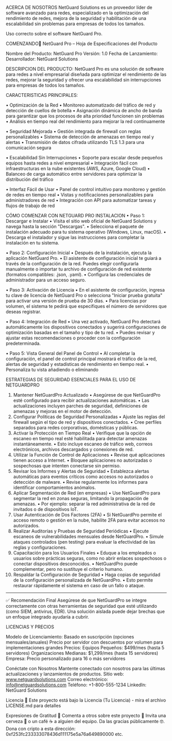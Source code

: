 ACERCA DE NOSOTROS
NetGuard Solutions es un proveedor líder de software avanzado para redes, especializado en la optimización del rendimiento de redes, mejora de la seguridad y habilitación de una escalabilidad sin problemas para empresas de todos los tamaños. 

Uso correcto sobre el software NetGuard Pro.

COMENZANDO🚀
NetGuard Pro – Hoja de Especificaciones del Producto

Nombre del Producto: NetGuard Pro
 Versión: 1.0 
Fecha de Lanzamiento: 
Desarrollador: NetGuard Solutions


DESCRIPCION DEL PRODUCTO:
 NetGuard Pro es una solución de software para redes a nivel empresarial diseñada para optimizar el rendimiento de las redes, mejorar la seguridad y ofrecer una escalabilidad sin interrupciones para empresas de todos los tamaños.

CARACTERISTICAS PRINCIPALES:

•	Optimización de la Red
•	Monitoreo automatizado del tráfico de red y detección de cuellos de botella
•	Asignación dinámica de ancho de banda para garantizar que los procesos de alta prioridad funcionen sin problemas
•	Análisis en tiempo real del rendimiento para mejorar la red continuamente

•	Seguridad Mejorada
•	Gestión integrada de firewall con reglas personalizables
•	Sistema de detección de amenazas en tiempo real y alertas
•	Transmisión de datos cifrada utilizando TLS 1.3 para una comunicación segura

•	Escalabilidad Sin Interrupciones
•	Soporte para escalar desde pequeños equipos hasta redes a nivel empresarial
•	Integración fácil con infraestructuras en la nube existentes (AWS, Azure, Google Cloud)
•	Balanceo de carga automático entre servidores para optimizar la distribución del tráfico

•	Interfaz Fácil de Usar
•	Panel de control intuitivo para monitoreo y gestión de redes en tiempo real
•	Vistas y notificaciones personalizables para administradores de red
•	Integración con API para automatizar tareas y flujos de trabajo de red

 CÓMO COMENZAR CON NETGUARD PRO
INSTALACION
•	Paso 1: Descargar e Instalar
•	Visita el sitio web oficial de NetGuard Solutions y navega hasta la sección "Descargas".
•	Selecciona el paquete de instalación adecuado para tu sistema operativo (Windows, Linux, macOS).
•	Descarga el instalador y sigue las instrucciones para completar la instalación en tu sistema.

•	Paso 2: Configuración Inicial
•	Después de la instalación, ejecuta la aplicación NetGuard Pro.
•	El asistente de configuración inicial te guiará a través de la configuración de la red. Puedes elegir configurarla manualmente o importar tu archivo de configuración de red existente (formatos compatibles: .json, .yaml).
•	Configura las credenciales de administrador para un acceso seguro.

•	Paso 3: Activación de Licencia
•	En el asistente de configuración, ingresa tu clave de licencia de NetGuard Pro o selecciona "Iniciar prueba gratuita" para activar una versión de prueba de 30 días.
•	Para licencias por volumen, el sistema te pedirá que especifiques el número de servidores que deseas registrar.

•	Paso 4: Integración de Red
•	Una vez activado, NetGuard Pro detectará automáticamente los dispositivos conectados y sugerirá configuraciones de optimización basadas en el tamaño y tipo de tu red.
•	Puedes revisar y ajustar estas recomendaciones o proceder con la configuración predeterminada.

•	Paso 5: Vista General del Panel de Control
•	Al completar la configuración, el panel de control principal mostrará el tráfico de la red, alertas de seguridad y estadísticas de rendimiento en tiempo real.
•	Personaliza tu vista añadiendo o eliminando
 
ESTRATEGIAS DE SEGURIDAD ESENCIALES PARA EL USO DE NETGUARDPRO

1. Mantener NetGuardPro Actualizado
•	Asegúrese de que NetGuardPro esté configurado para recibir actualizaciones automáticas.
•	Las actualizaciones incluyen parches de seguridad, definiciones de amenazas y mejoras en el motor de detección.
2. Configurar Políticas de Seguridad Personalizadas
•	Ajuste las reglas del firewall según el tipo de red y dispositivos conectados.
•	Cree perfiles separados para redes corporativas, domésticas y públicas.
3. Activar la Protección en Tiempo Real
•	Verifique que la opción de escaneo en tiempo real esté habilitada para detectar amenazas instantáneamente.
•	Esto incluye escaneo de tráfico web, correos electrónicos, archivos descargados y conexiones de red.
4. Utilizar la Función de Control de Aplicaciones
•	Revise qué aplicaciones tienen acceso a Internet.
•	Bloquee aplicaciones no autorizadas o sospechosas que intenten conectarse sin permiso.
5. Revisar los Informes y Alertas de Seguridad
•	Establezca alertas automáticas para eventos críticos como accesos no autorizados o detección de malware.
•	Revise regularmente los informes para identificar comportamientos anómalos.
6. Aplicar Segmentación de Red (en empresas)
•	Use NetGuardPro para segmentar la red en zonas seguras, limitando la propagación de amenazas.
•	Por ejemplo: separar la red administrativa de la red de invitados o de dispositivos IoT.
7. Usar Autenticación de Dos Factores (2FA)
•	Si NetGuardPro permite el acceso remoto o gestión en la nube, habilite 2FA para evitar accesos no autorizados.
8. Realizar Auditorías y Pruebas de Seguridad Periódicas
•	Ejecute escaneos de vulnerabilidades mensuales desde NetGuardPro.
•	Simule ataques controlados (pen testing) para evaluar la efectividad de las reglas y configuraciones.
9. Capacitación para los Usuarios Finales
•	Eduque a los empleados o usuarios sobre prácticas seguras, como no abrir enlaces sospechosos o conectar dispositivos desconocidos.
•	NetGuardPro puede complementar, pero no sustituye el criterio humano.
10. Respaldar la Configuración de Seguridad
•	Haga copias de seguridad de la configuración personalizada de NetGuardPro.
•	Esto permite restaurar rápidamente el sistema en caso de un fallo o ataque.
________________________________________
✅ Recomendación Final
Asegúrese de que NetGuardPro se integre correctamente con otras herramientas de seguridad que esté utilizando (como SIEM, antivirus, EDR). Una solución aislada puede dejar brechas que un enfoque integrado ayudaría a cubrir.


LICENCIAS Y PRECIOS

Modelo de Licenciamiento:
Basado en suscripción (opciones mensuales/anuales)
Precio por servidor con descuentos por volumen para implementaciones grandes
Precios:
Equipos Pequeños: $499/mes (hasta 5 servidores)
Organizaciones Medianas: $1,299/mes (hasta 15 servidores)
Empresa: Precio personalizado para 16 o más servidores


Conéctate con Nosotros
Mantente conectado con nosotros para las últimas actualizaciones y lanzamientos de productos.
Sitio web: www.netguardsolutions.com
Correo electrónico: info@netguardsolutions.com
Teléfono: +1-800-555-1234
LinkedIn: NetGuard Solutions

Licencia 📄
Este proyecto está bajo la Licencia (Tu Licencia) - mira el archivo LICENSE.md para detalles

Expresiones de Gratitud 🎁
Comenta a otros sobre este proyecto 📢
Invita una cerveza 🍺 o un café ☕ a alguien del equipo.
Da las gracias públicamente 🤓.
Dona con cripto a esta dirección: 0xf253fc233333078436d111175e5a76a649890000
etc.
